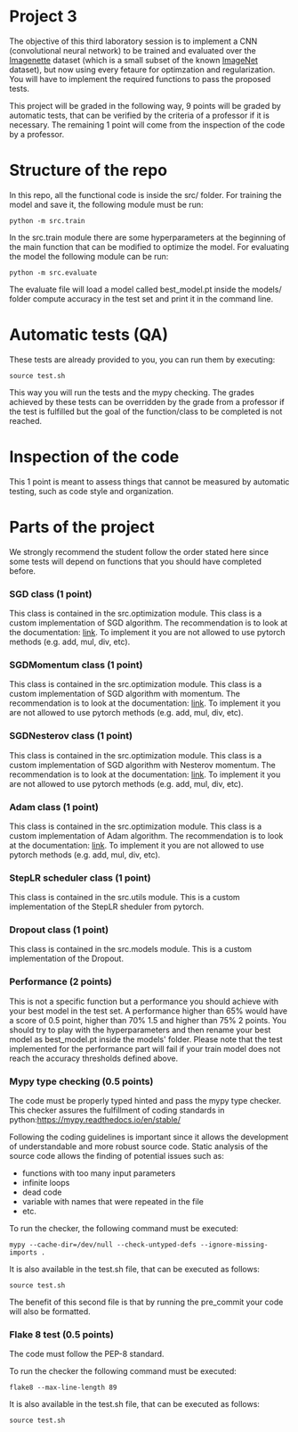 # Project 3

The objective of this third laboratory session is to implement a CNN (convolutional neural network) to be trained and evaluated over the [Imagenette](https://github.com/fastai/imagenette) dataset (which is a small subset of the known [ImageNet](https://www.image-net.org/) dataset), but now using every fetaure for optimzation and regularization. You will have to implement the required functions to pass the proposed tests.

This project will be graded in the following way, 9 points will be graded by automatic tests, that can be verified by the criteria of a professor if it is necessary. The remaining 1 point will come from the inspection of the code by a professor.

# Structure of the repo
In this repo, all the functional code is inside the src/ folder. For training the model and save it, the following module must be run:

    python -m src.train

In the src.train module there are some hyperparameters at the beginning of the main function that can be modified to optimize the model. For evaluating the model the following module can be run:

    python -m src.evaluate

The evaluate file will load a model called best_model.pt inside the models/ folder compute accuracy in the test set and print it in the command line. 


# Automatic tests (QA)
These tests are already provided to you, you can run them by executing:

    source test.sh

This way you will run the tests and the mypy checking. The grades achieved by these tests can be overridden by the grade from a professor if the test is fulfilled but the goal of the function/class to be completed is not reached.

# Inspection of the code

This 1 point is meant to assess things that cannot be measured by automatic testing, such as code style and organization.


# Parts of the project

We strongly recommend the student follow the order stated here since some tests will depend on functions that you should have completed before.

### SGD class (1 point)

This class is contained in the src.optimization module. This class is a custom implementation of SGD algorithm. The recommendation is to look at the documentation: [link](https://pytorch.org/docs/stable/generated/torch.optim.SGD.html). To implement it you are not allowed to use pytorch methods (e.g. add, mul, div, etc).

### SGDMomentum class (1 point)

This class is contained in the src.optimization module. This class is a custom implementation of SGD algorithm with momentum. The recommendation is to look at the documentation: [link](https://pytorch.org/docs/stable/generated/torch.optim.SGD.html). To implement it you are not allowed to use pytorch methods (e.g. add, mul, div, etc).

### SGDNesterov class (1 point)

This class is contained in the src.optimization module. This class is a custom implementation of SGD algorithm with Nesterov momentum. The recommendation is to look at the documentation: [link](https://pytorch.org/docs/stable/generated/torch.optim.SGD.html). To implement it you are not allowed to use pytorch methods (e.g. add, mul, div, etc).
### Adam class (1 point)

This class is contained in the src.optimization module. This class is a custom implementation of Adam algorithm. The recommendation is to look at the documentation: [link](https://pytorch.org/docs/stable/generated/torch.optim.Adam.html). To implement it you are not allowed to use pytorch methods (e.g. add, mul, div, etc).

### StepLR scheduler class (1 point)

This class is contained in the src.utils module. This is a custom implementation of the StepLR sheduler from pytorch.

### Dropout class (1 point)

This class is contained in the src.models module. This is a custom implementation of the Dropout. 


### Performance (2 points)

This is not a specific function but a performance you should achieve with your best model in the test set. A performance higher than 65% would have a score of 0.5 point, higher than 70% 1.5 and higher than 75% 2 points. You should try to play with the hyperparameters and then rename your best model as best_model.pt inside the models' folder. Please note that the test implemented for the performance part will fail if your train model does not reach the accuracy thresholds defined above.


### Mypy type checking (0.5 points)

The code must be properly typed hinted and pass the mypy type checker. This checker assures the fulfillment of coding standards in python:https://mypy.readthedocs.io/en/stable/

Following the coding guidelines is important since it allows the development of understandable and more robust source code. Static analysis of the source code allows the finding of potential issues such as:
- functions with too many input parameters
- infinite loops
- dead code
- variable with names that were repeated in the file
- etc.

To run the checker, the following command must be executed:

    mypy --cache-dir=/dev/null --check-untyped-defs --ignore-missing-imports .

It is also available in the test.sh file, that can be executed as follows:

    source test.sh

The benefit of this second file is that by running the pre_commit your code will also be formatted.

### Flake 8 test (0.5 points)

The code must follow the PEP-8 standard.

To run the checker the following command must be executed:

    flake8 --max-line-length 89

It is also available in the test.sh file, that can be executed as follows:

    source test.sh


